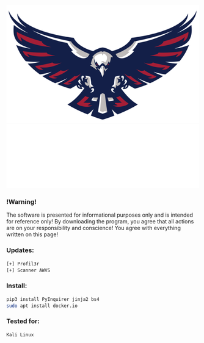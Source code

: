 
![Header](https://github.com/0xHaskar/RichEagle/blob/main/icons/rich.png)
![Header](https://github.com/0xHaskar/RichEagle/blob/main/icons/download.gif)

### !Warning!
The software is presented for informational purposes only and is intended for reference only!
By downloading the program, you agree that all actions are on your responsibility and conscience!
You agree with everything written on this page!

### Updates:
```bash
[+] Profil3r
[+] Scanner AWVS
```

### Install:
```bash
pip3 install PyInquirer jinja2 bs4
sudo apt install docker.io
```
### Tested for:
```bash
Kali Linux
```
